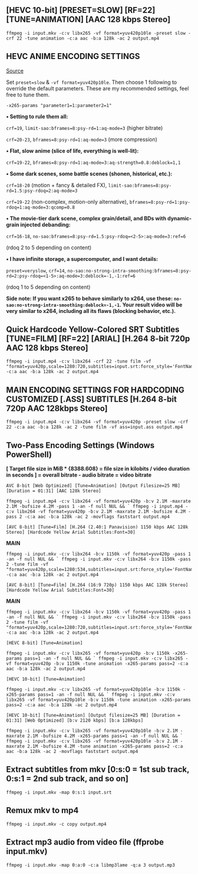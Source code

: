 ## [HEVC 10-bit] [PRESET=SLOW] [RF=22] [TUNE=ANIMATION] [AAC 128 kbps Stereo]

```
ffmpeg -i input.mkv -c:v libx265 -vf format=yuv420p10le -preset slow -crf 22 -tune animation -c:a aac -b:a 128k -ac 2 output.mp4
```

## HEVC ANIME ENCODING SETTINGS

[Source](https://kokomins.wordpress.com/2019/10/10/anime-encoding-guide-for-x265-and-why-to-never-use-flac/)

Set `preset=slow` & `-vf format=yuv420p10le`. Then choose 1 following to override the default parameters. These are my recommended settings, feel free to tune them.

`-x265-params "parameter1=1:parameter2=1"`

**• Setting to rule them all:** 

`crf=19`, `limit-sao:bframes=8:psy-rd=1:aq-mode=3` (higher bitrate)

`crf=20-23`, `bframes=8:psy-rd=1:aq-mode=3` (more compression)
		
**• Flat, slow anime (slice of life, everything is well-lit):** 

`crf=19-22`, `bframes=8:psy-rd=1:aq-mode=3:aq-strength=0.8:deblock=1,1`
		
**• Some dark scenes, some battle scenes (shonen, historical, etc.):** 

`crf=18-20` (motion + fancy & detailed FX), `limit-sao:bframes=8:psy-rd=1.5:psy-rdoq=2:aq-mode=3`

`crf=19-22` (non-complex, motion-only alternative), `bframes=8:psy-rd=1:psy-rdoq=1:aq-mode=3:qcomp=0.8`
		
**• The movie-tier dark scene, complex grain/detail, and BDs with dynamic-grain injected debanding:** 

`crf=16-18`, `no-sao:bframes=8:psy-rd=1.5:psy-rdoq=<2-5>:aq-mode=3:ref=6` 

(rdoq 2 to 5 depending on content)
			
**• I have infinite storage, a supercomputer, and I want details:** 
	
`preset=veryslow`, `crf=14`, `no-sao:no-strong-intra-smoothing:bframes=8:psy-rd=2:psy-rdoq=<1-5>:aq-mode=3:deblock=-1,-1:ref=6` 

(rdoq 1 to 5 depending on content)

**Side note: If you want x265 to behave similarly to x264, use these: `no-sao:no-strong-intra-smoothing:deblock=-1,-1`. Your result video will be very similar to x264, including all its flaws (blocking behavior, etc.).**

## Quick Hardcode Yellow-Colored SRT Subtitles [TUNE=FILM] [RF=22] [ARIAL] [H.264 8-bit 720p AAC 128 kbps Stereo]

```
ffmpeg -i input.mp4 -c:v libx264 -crf 22 -tune film -vf "format=yuv420p,scale=1280:720,subtitles=input.srt:force_style='FontName=Arial,FontSize=33,PrimaryColour=&H0000FFFF,BackColour=&H00000000,Outline=0.5,Shadow=0.3,MarginV=20'" -c:a aac -b:a 128k -ac 2 output.mp4
```

## MAIN ENCODING SETTINGS FOR HARDCODING CUSTOMIZED [.ASS] SUBTITLES [H.264 8-bit 720p AAC 128kbps Stereo]

```
ffmpeg -i input.mp4 -c:v libx264 -vf format=yuv420p -preset slow -crf 22 -c:a aac -b:a 128k -ac 2 -tune film -vf ass=input.ass output.mp4
```

## Two-Pass Encoding Settings (Windows PowerShell)

**[ Target file size in MiB * {8388.608} = file size in kilobits / video duration in seconds ] = overall bitrate - audio bitrate = video bitrate**

`AVC 8-bit [Web Optimized] [Tune=Animation] [Output Filesize=25 MB] [Duration = 01:31] [AAC 128k Stereo] `
```
ffmpeg -i input.mp4 -c:v libx264 -vf format=yuv420p -b:v 2.1M -maxrate 2.1M -bufsize 4.2M -pass 1 -an -f null NUL && ` ffmpeg -i input.mp4 -c:v libx264 -vf format=yuv420p -b:v 2.1M -maxrate 2.1M -bufsize 4.2M -pass 2 -c:a aac -b:a 128k -ac 2 -movflags faststart output.mp4
```

`[AVC 8-bit] [Tune=Film] [H.264 (2.40:1 Panavision) 1150 kbps AAC 128k Stereo] [Hardcode Yellow Arial Subtitles:Font=30]` 

**MAIN**
```
ffmpeg -i input.mkv -c:v libx264 -b:v 1150k -vf format=yuv420p -pass 1 -an -f null NUL && ` ffmpeg -i input.mkv -c:v libx264 -b:v 1150k -pass 2 -tune film -vf "format=yuv420p,scale=1280:534,subtitles=input.srt:force_style='FontName=Arial,FontSize=30,PrimaryColour=&H0000FFFF,BackColour=&H00000000,Outline=0.5,Shadow=0.3,MarginV=20'" -c:a aac -b:a 128k -ac 2 output.mp4
```

`[AVC 8-bit] [Tune=Film] [H.264 (16:9 720p) 1150 kbps AAC 128k Stereo] [Hardcode Yellow Arial Subtitles:Font=30]`

**MAIN**
```
ffmpeg -i input.mkv -c:v libx264 -b:v 1150k -vf format=yuv420p -pass 1 -an -f null NUL && ` ffmpeg -i input.mkv -c:v libx264 -b:v 1150k -pass 2 -tune film -vf "format=yuv420p,scale=1280:720,subtitles=input.srt:force_style='FontName=Arial,FontSize=30,PrimaryColour=&H0000FFFF,BackColour=&H00000000,Outline=0.5,Shadow=0.3,MarginV=20'" -c:a aac -b:a 128k -ac 2 output.mp4
```

`[HEVC 8-bit] [Tune=Animation]`
```
ffmpeg -i input.mkv -c:v libx265 -vf format=yuv420p -b:v 1150k -x265-params pass=1 -an -f null NUL && ` ffmpeg -i input.mkv -c:v libx265 -vf format=yuv420p -b:v 1150k -tune animation -x265-params pass=2 -c:a aac -b:a 128k -ac 2 output.mp4
```

`[HEVC 10-bit] [Tune=Animation]`
```
ffmpeg -i input.mkv -c:v libx265 -vf format=yuv420p10le -b:v 1150k -x265-params pass=1 -an -f null NUL && ` ffmpeg -i input.mkv -c:v libx265 -vf format=yuv420p10le -b:v 1150k -tune animation -x265-params pass=2 -c:a aac -b:a 128k -ac 2 output.mp4
```

`[HEVC 10-bit] [Tune=Animation] [Output filesize=25 MB] [Duration = 01:31] [Web Optimized] [b:v 2120 kbps] [b:a 128kbps]`
```
ffmpeg -i input.mkv -c:v libx265 -vf format=yuv420p10le -b:v 2.1M -maxrate 2.1M -bufsize 4.2M -x265-params pass=1 -an -f null NUL && ` ffmpeg -i input.mkv -c:v libx265 -vf format=yuv420p10le -b:v 2.1M -maxrate 2.1M -bufsize 4.2M -tune animation -x265-params pass=2 -c:a aac -b:a 128k -ac 2 -movflags faststart output.mp4
```

## Extract subtitles from mkv [0:s:0 = 1st sub track, 0:s:1 = 2nd sub track, and so on]
```
ffmpeg -i input.mkv -map 0:s:1 input.srt
```

## Remux mkv to mp4
```
ffmpeg -i input.mkv -c copy output.mp4
```

## Extract mp3 audio from video file (ffprobe input.mkv)
```
ffmpeg -i input.mkv -map 0:a:0 -c:a libmp3lame -q:a 3 output.mp3
```
